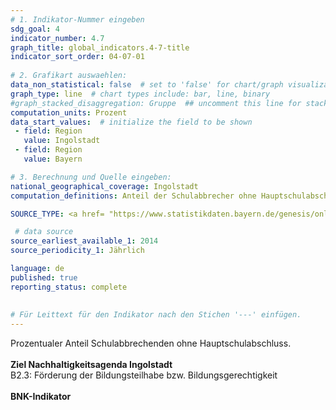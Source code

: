 ```yaml
---
# 1. Indikator-Nummer eingeben 
sdg_goal: 4 
indicator_number: 4.7
graph_title: global_indicators.4-7-title
indicator_sort_order: 04-07-01
 
# 2. Grafikart auswaehlen: 
data_non_statistical: false  # set to 'false' for chart/graph visualization 
graph_type: line  # chart types include: bar, line, binary 
#graph_stacked_disaggregation: Gruppe  ## uncomment this line for stacked bars. eplace 'Geschlecht' with the field of aggregation. 
computation_units: Prozent 
data_start_values:  # initialize the field to be shown  
 - field: Region 
   value: Ingolstadt 
 - field: Region 
   value: Bayern 

# 3. Berechnung und Quelle eingeben: 
national_geographical_coverage: Ingolstadt 
computation_definitions: Anteil der Schulabbrecher ohne Hauptschulabschluss

SOURCE_TYPE: <a href= "https://www.statistikdaten.bayern.de/genesis/online?operation=table&code=21111-107s&bypass=true&levelindex=1&levelid=1665381899858#abreadcrumb">LfStat</a>, zuletzt abgerufen über das <a href="https://sdg-portal.de/de/sdg-indikatoren/ingolstadt?goals[0]=1&goals[1]=2&goals[2]=3&goals[3]=4&goals[4]=5&goals[5]=6&goals[6]=7&goals[7]=8&goals[8]=9&goals[9]=10&goals[10]=11&goals[11]=12&goals[12]=13&goals[13]=14&goals[14]=15&goals[15]=16&goals[16]=17&showAverage=1&longTermComparison=1">SDG-Portal der Bertelsmann-Stiftung</a> am 09.07.2024 

 # data source  
source_earliest_available_1: 2014 
source_periodicity_1: Jährlich

language: de   
published: true 
reporting_status: complete
 
 
# Für Leittext für den Indikator nach den Stichen '---' einfügen. 
---
```

Prozentualer Anteil Schulabbrechenden ohne Hauptschulabschluss. <br>
<br>
<b>Ziel Nachhaltigkeitsagenda Ingolstadt</b><br>
B2.3: Förderung der Bildungsteilhabe bzw. Bildungsgerechtigkeit<br>
<br>
<b>BNK-Indikator</b>
